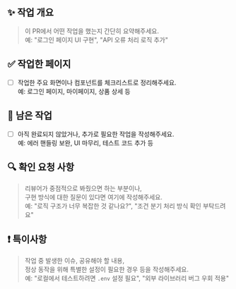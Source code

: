 ## ✨ 작업 개요

> 이 PR에서 어떤 작업을 했는지 간단히 요약해주세요.  
> 예: "로그인 페이지 UI 구현", "API 오류 처리 로직 추가"

## ✅ 작업한 페이지

- [ ] 작업한 주요 화면이나 컴포넌트를 체크리스트로 정리해주세요.  
       예: 로그인 페이지, 마이페이지, 상품 상세 등

## 🔧 남은 작업

- [ ] 아직 완료되지 않았거나, 추가로 필요한 작업을 작성해주세요.  
       예: 에러 핸들링 보완, UI 마무리, 테스트 코드 추가 등

## 🔍 확인 요청 사항

> 리뷰어가 중점적으로 봐줬으면 하는 부분이나,  
> 구현 방식에 대한 질문이 있다면 여기에 작성해주세요.  
> 예: "로직 구조가 너무 복잡한 것 같나요?", "조건 분기 처리 방식 확인 부탁드려요"

## ❗ 특이사항

> 작업 중 발생한 이슈, 공유해야 할 내용,  
> 정상 동작을 위해 특별한 설정이 필요한 경우 등을 작성해주세요.  
> 예: "로컬에서 테스트하려면 `.env` 설정 필요", "외부 라이브러리 버그 우회 적용"
